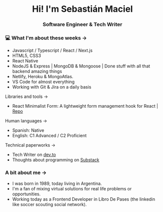 <h1 align="center"> Hi! I'm Sebastián Maciel </h1>
<h3 align="center"> Software Engineer & Tech Writer </h3>

### 💻 What I'm about these weeks ->

- Javascript / Typescript / React / Next.js
- HTML5, CSS3
- React Native
- NodeJS & Express | MongoDB & Mongoose | Done stuff with all that backend amazing things
- Netlify, Heroku & MongoAtlas.
- VS Code for almost everything
- Working with Git & Jira on a daily basis

Libraries and tools ->

- React Minimalist Form: A lightweight form management hook for React | [Repo](https://github.com/SebastianMaciel/react-minimalist-form)

Human languages ->

- Spanish: Native
- English: C1 Advanced / C2 Proficient

Technical paperworks ->

- Tech Writer on [dev.to](https://dev.to/sebastianmaciel/)
- Thoughts about programming on [Substack](https://substack.com/@sebastianmaciel)

### A bit about me ->

- I was born in 1989, today living in Argentina.
- I'm a fan of mixing virtual solutions for real life problems or opportunities.
- Working today as a Frontend Developer in Libro De Pases (the linkedin like soccer scouting social network).
